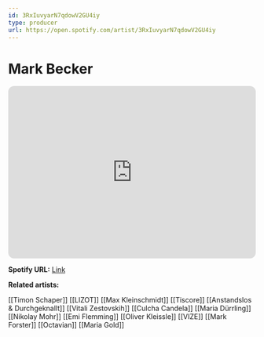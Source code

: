 ```yaml
---
id: 3RxIuvyarN7qdowV2GU4iy
type: producer
url: https://open.spotify.com/artist/3RxIuvyarN7qdowV2GU4iy
---
```

# Mark Becker

<iframe style="border-radius:12px" src="https://open.spotify.com/embed/artist/3RxIuvyarN7qdowV2GU4iy" width="100%" height="352" frameBorder="0" allowfullscreen="" allow="autoplay; clipboard-write; encrypted-media; fullscreen; picture-in-picture" loading="lazy"></iframe>

**Spotify URL:** [Link](https://open.spotify.com/artist/3RxIuvyarN7qdowV2GU4iy)

**Related artists:**

[[Timon Schaper]]
[[LIZOT]]
[[Max Kleinschmidt]]
[[Tiscore]]
[[Anstandslos & Durchgeknallt]]
[[Vitali Zestovskih]]
[[Culcha Candela]]
[[Maria Dürrling]]
[[Nikolay Mohr]]
[[Emi Flemming]]
[[Oliver Kleissle]]
[[VIZE]]
[[Mark Forster]]
[[Octavian]]
[[Maria Gold]]
